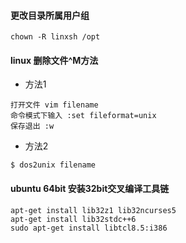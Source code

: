 #### 更改目录所属用户组
```
chown -R linxsh /opt
```

#### linux 删除文件^M方法
* 方法1
```
打开文件 vim filename
命令模式下输入 :set fileformat=unix
保存退出 :w 
```
* 方法2
```
$ dos2unix filename
```

#### ubuntu 64bit 安装32bit交叉编译工具链
```
apt-get install lib32z1 lib32ncurses5
apt-get install lib32stdc++6
sudo apt-get install libtcl8.5:i386
```

